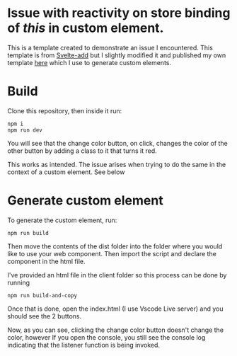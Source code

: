 # Issue with reactivity on store binding of *this* in custom element.

This is a template created to demonstrate an issue I encountered. This template is from [Svelte-add](https://github.com/svelte-add/svelte-add) but I slightly modified it and published my own template [here](https://github.com/RamAddict/svelte-webcomponent-template) which I use to generate custom elements.

# Build
Clone this repository, then inside it run:

    npm i
    npm run dev

You will see that the change color button, on click, changes the color of the other button by adding a class to it that turns it red.

This works as intended. The issue arises when trying to do the same in the context of a custom element. See below
# Generate custom element
To generate the custom element, run:

    npm run build
Then move the contents of the dist folder into the folder where you would like to use your web component. Then import the script and declare the component in the html file.

I've provided an html file in the client folder so this process can be done by running

    npm run build-and-copy

Once that is done, open the index.html (I use Vscode Live server) and you should see the 2 buttons.

Now, as you can see, clicking the change color button doesn't change the color, however If you open the console, you still see the console log indicating that the listener function is being invoked.
